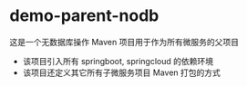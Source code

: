 # demo-parent-nodb

这是一个无数据库操作 Maven 项目用于作为所有微服务的父项目
- 该项目引入所有 springboot, springcloud 的依赖环境
- 该项目还定义其它所有子微服务项目 Maven 打包的方式